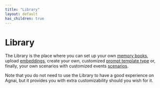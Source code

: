 ```yaml
---
title: "Library"
layout: default
has_children: true
---
```

# Library

The Library is the place where you can set up your own [memory books](https://agnai.guide/docs/memory/memory-books), upload [embeddings](https://agnai.guide/docs/memory/embeddings), create your own, customized [prompt template type](https://agnai.guide/docs/chat-settings/prompt-templates) or, finally, your own scenarios with customized events [scenarios](https://agnai.guide/docs/library/scenarios).

Note that you do not need to use the Library to have a good experience on Agnai, but it provides you with extra customizability should you wish for it.